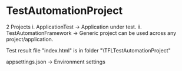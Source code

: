 # TestAutomationProject
 
2 Projects
i. ApplicationTest -> Application under test.
ii. TestAutomationFramework -> Generic project can be used across any project/application.

Test result file "index.html" is in folder "\TFLTestAutomationProject"

appsettings.json -> Environment settings

